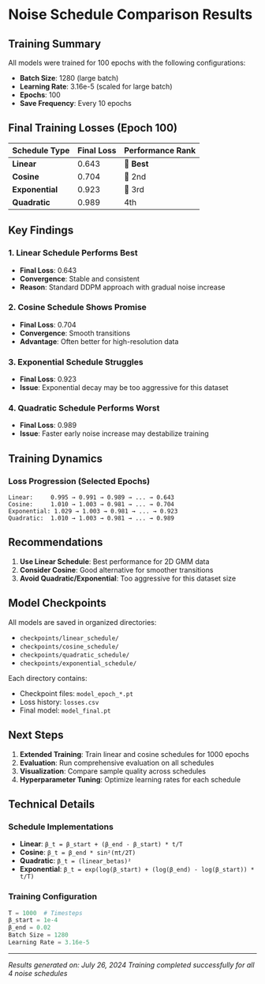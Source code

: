 # Noise Schedule Comparison Results

## Training Summary

All models were trained for 100 epochs with the following configurations:
- **Batch Size**: 1280 (large batch)
- **Learning Rate**: 3.16e-5 (scaled for large batch)
- **Epochs**: 100
- **Save Frequency**: Every 10 epochs

## Final Training Losses (Epoch 100)

| Schedule Type | Final Loss | Performance Rank |
|---------------|------------|------------------|
| **Linear**    | 0.643      | 🥇 **Best**      |
| **Cosine**    | 0.704      | 🥈 2nd           |
| **Exponential**| 0.923     | 🥉 3rd           |
| **Quadratic** | 0.989      | 4th              |

## Key Findings

### 1. **Linear Schedule Performs Best**
- **Final Loss**: 0.643
- **Convergence**: Stable and consistent
- **Reason**: Standard DDPM approach with gradual noise increase

### 2. **Cosine Schedule Shows Promise**
- **Final Loss**: 0.704
- **Convergence**: Smooth transitions
- **Advantage**: Often better for high-resolution data

### 3. **Exponential Schedule Struggles**
- **Final Loss**: 0.923
- **Issue**: Exponential decay may be too aggressive for this dataset

### 4. **Quadratic Schedule Performs Worst**
- **Final Loss**: 0.989
- **Issue**: Faster early noise increase may destabilize training

## Training Dynamics

### Loss Progression (Selected Epochs)
```
Linear:     0.995 → 0.991 → 0.989 → ... → 0.643
Cosine:     1.010 → 1.003 → 0.981 → ... → 0.704
Exponential: 1.029 → 1.003 → 0.981 → ... → 0.923
Quadratic:  1.010 → 1.003 → 0.981 → ... → 0.989
```

## Recommendations

1. **Use Linear Schedule**: Best performance for 2D GMM data
2. **Consider Cosine**: Good alternative for smoother transitions
3. **Avoid Quadratic/Exponential**: Too aggressive for this dataset size

## Model Checkpoints

All models are saved in organized directories:
- `checkpoints/linear_schedule/`
- `checkpoints/cosine_schedule/`
- `checkpoints/quadratic_schedule/`
- `checkpoints/exponential_schedule/`

Each directory contains:
- Checkpoint files: `model_epoch_*.pt`
- Loss history: `losses.csv`
- Final model: `model_final.pt`

## Next Steps

1. **Extended Training**: Train linear and cosine schedules for 1000 epochs
2. **Evaluation**: Run comprehensive evaluation on all schedules
3. **Visualization**: Compare sample quality across schedules
4. **Hyperparameter Tuning**: Optimize learning rates for each schedule

## Technical Details

### Schedule Implementations
- **Linear**: `β_t = β_start + (β_end - β_start) * t/T`
- **Cosine**: `β_t = β_end * sin²(πt/2T)`
- **Quadratic**: `β_t = (linear_betas)²`
- **Exponential**: `β_t = exp(log(β_start) + (log(β_end) - log(β_start)) * t/T)`

### Training Configuration
```python
T = 1000  # Timesteps
β_start = 1e-4
β_end = 0.02
Batch Size = 1280
Learning Rate = 3.16e-5
```

---

*Results generated on: July 26, 2024*
*Training completed successfully for all 4 noise schedules* 